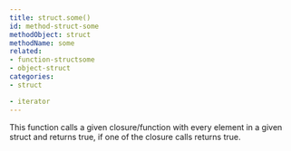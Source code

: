 ```yaml
---
title: struct.some()
id: method-struct-some
methodObject: struct
methodName: some
related:
- function-structsome
- object-struct
categories:
- struct

- iterator
---
```


This function calls a given closure/function with every element in a given struct and returns true, if one of the closure calls returns true.